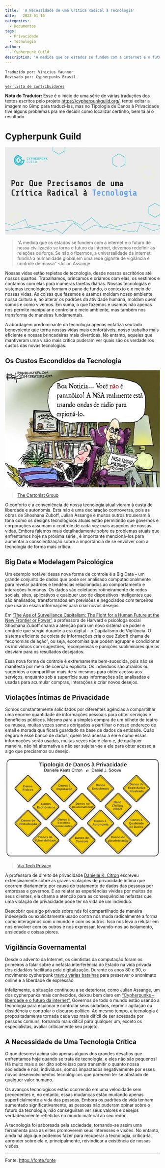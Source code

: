 ```yaml
---
title:  'A Necessidade de uma Crítica Radical à Tecnologia'
date:   2023-01-16
categories:
  - Documentos
tags:
  - Privacidade
  - Tecnologia
author:
  - Cypherpunk Guild
description: 'À medida que os estados se fundem com a internet e o futuro de nossa civilização se torna o futuro da internet, devemos redefinir as relações de força. Se não o fizermos, a universalidade da internet fundirá a humanidade global em uma rede gigante de vigilância e controle de massa'
---
```


```
Traduzido por: Vinicius Yaunner
Revisado por: Cypherpunks Brasil
```
[```ver lista de contribuidores```](/about/#contribuidores)

**Nota do Tradutor:** Esse é o início de uma série de várias traduções dos textos escritos pelo projeto https://cypherpunkguild.org/, tentei editar a imagem no Gimp para traduzi-las, mas no Tipologia de Danos à Privacidade tive alguns problemas pra me decidir como localizar certinho, bem tá aí o resultado.

# Cypherpunk Guild

![](/stuff/porque-precisamos-criticar-tecnologia.webp)

>“À medida que os estados se fundem com a internet e o futuro de nossa civilização se torna o futuro da internet, devemos redefinir as relações de força. Se não o fizermos, a universalidade da internet fundirá a humanidade global em uma rede gigante de vigilância e controle de massa” -Julian Assange

Nossas vidas estão repletas de tecnologia, desde nossos escritórios até nossos quartos. Trabalhamos, brincamos e criamos com elas, os vestimos e contamos com elas para inúmeras tarefas diárias. Nossas tecnologias e sistemas tecnológicos formam o pano de fundo, o contexto e o meio de nossas vidas. As coisas que fazemos e usamos moldam nosso ambiente, nossa cultura e, ao alterar os padrões da atividade humana, moldam quem somos e como vivemos. Em suma, o que fazemos e usamos não apenas nos permite manipular e controlar o meio ambiente, mas também nos transforma de maneiras fundamentais.

A abordagem predominante da tecnologia apenas enfatiza seu lado benevolente que torna nossas vidas mais confortáveis, nosso trabalho mais eficiente e nossas brincadeiras mais divertidas. No entanto, aqueles que mantiveram uma visão mais crítica puderam ver quais são os verdadeiros custos das novas tecnologias.

## Os Custos Escondidos da Tecnologia

![NSA Charge](/stuff/nsa-charge.webp)
>[The Cartonist Group](https://www.cartoonistgroup.com/?iid=106452)

O conforto e a conveniência de nossa tecnologia atual vieram à custa de liberdade e autonomia. Esta não é uma declaração controversa, pois as obras de Shoshana Zuboff, Julian Assange e muitos outros trouxeram à tona como os designs tecnológicos atuais estão permitindo que governos e corporações assumam o controle de cada vez mais aspectos de nossas vidas. Embora falemos mais detalhadamente sobre os problemas atuais que enfrentamos hoje na próxima série , é importante mencioná-los para aumentar a conscientização sobre a importância de se envolver com a tecnologia de forma mais crítica.



## Big Data e Modelagem Psicológica

Um exemplo notável dessa nova forma de controle é a Big Data – um grande conjunto de dados que pode ser analisado computacionalmente para revelar padrões e tendências relacionados ao comportamento e interações humanas. Os dados são coletados rotineiramente de redes sociais, sites, aplicativos e qualquer uso de dispositivos inteligentes que são analisados, transformados em previsões e negociados com terceiros que usarão essas informações para criar novos desejos.

Em [‘The Age of Surveillance Capitalism: The Fight for a Human Future at the New Frontier or Power’,](https://en.wikipedia.org/wiki/The_Age_of_Surveillance_Capitalism) a professora de Harvard e psicóloga social Shoshana Zuboff chama a atenção para um novo sistema de poder e controle que surgiu durante a era digital – o Capitalismo de Vigilância. O sistema eficiente de coleta de informações cria o que Zuboff chama de “economias de ação”, ou seja, economias que podem agrupar e condicionar os indivíduos com sugestões, recompensas e punições subliminares que os desviam para os resultados desejados.

Essa nova forma de controle é extremamente bem-sucedida, pois não se manifesta por meio de coerção explícita. Os indivíduos são atraídos ou sugeridos a compartilhar mais de si mesmos para obter acesso aos serviços, enquanto sob a superfície suas informações são analisadas e usadas para acumular compras, interações e criar novos desejos.

## Violações Íntimas de Privacidade

Somos constantemente solicitados por diferentes agências a compartilhar uma enorme quantidade de informações pessoais para obter serviços e benefícios públicos. Mesmo para a simples compra de um bilhete de teatro ou museu, muitas vezes somos obrigados a partilhar o nosso endereço de email e morada que ficará guardado na base de dados da entidade. Quão seguro é esse banco de dados, quem terá acesso a ele e como essas informações serão usadas, muitas vezes não é claro e, de qualquer maneira, não há alternativa a não ser sujeitar-se a ele para obter acesso a algo que precisamos ou desejo.

![Tipologia de Danos à Privacidade](/stuff/pricavy-harms.webp)
>[Via Tech Privacy](https://teachprivacy.com/privacy-harms/)

A professora de direito de privacidade [Danielle K. Citron](https://en.wikipedia.org/wiki/Danielle_Citron) escreveu extensivamente sobre as graves violações de privacidade íntima que ocorrem diariamente por causa do tratamento de dados das pessoas por empresas e governos. E ao relatar as experiências vividas por muitos de seus clientes, ela chama a atenção para as consequências nefastas que uma violação de privacidade pode ter na vida de um indivíduo.

Descobrir que algo privado sobre nós foi compartilhado de maneira indesejada ou explicitamente usado contra nós muda radicalmente a forma como interagimos com o mundo e com os outros. Isso nos leva a relutar em nos envolver com os outros e nos expressar, levando-nos ao isolamento, ansiedade e coisas piores.

## Vigilância Governamental

Desde o advento da Internet, os cientistas da computação foram os primeiros a falar sobre a nefasta interferência do Estado na vida privada dos cidadãos facilitada pela digitalização. Durante os anos 80 e 90, o movimento cypherpunk [travou várias batalhas](https://cypherpunkguild.medium.com/cypherpunks-101-ep-1-82d91f13aa2) para preservar o anonimato online e a liberdade de expressão.

Infelizmente, a situação continuou a se deteriorar, como Julian Assange, um dos cypherpunks mais conhecidos, deixou bem claro em [“Cypherpunks – liberdade e o futuro da internet”.](https://resistir.info/varios/assange_livro_port.pdf) Governos de todo o mundo estão usando a tecnologia para espionar e controlar seus cidadãos, reprimir agitação ou dissidência e controlar o discurso político. Ao mesmo tempo, a tecnologia é propositadamente tornada cada vez mais difícil de ser acessada por pessoas comuns, tornando mais difícil para qualquer um, exceto os especialistas, avaliar criticamente seu projeto.

## A Necessidade de Uma Tecnologia Crítica

O que descrevi acima são apenas alguns dos grandes desafios que enfrentamos hoje quando se trata de tecnologia, e eles não são pequenos! Há muito mais a ser dito sobre isso para transmitir o quanto nossa sociedade e nós, indivíduos, somos impactados negativamente por esses novos desenvolvimentos tecnológicos que parecem ter se afastado de qualquer valor humano.

Os avanços tecnológicos estão ocorrendo em uma velocidade sem precedentes e, no entanto, essas mudanças estão mudando apenas superficialmente a vida das pessoas. Embora os padrões de vida tenham aumentado significativamente, as pessoas não puderam opinar sobre o futuro da tecnologia, não conseguiram ver seus valores e desejos verdadeiramente refletidos no mundo material ao seu redor.

A tecnologia foi saboreada pela sociedade, tornando-se assim uma ferramenta para as elites promoverem seus interesses e visões. No entanto, ainda há algo que podemos fazer para recuperar a tecnologia, criticá-la, aprender sobre ela e, principalmente, reivindicar a existência de nossas visões.

---
Fonte: https://fonte.fonte